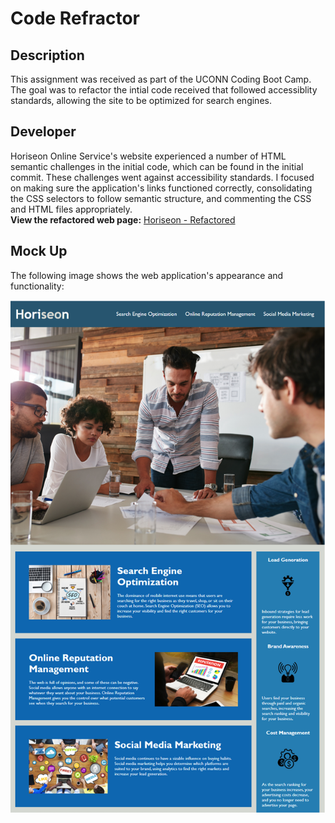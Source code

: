# Code Refractor
##  Description
This assignment was received as part of the UCONN Coding Boot Camp.
The goal was to refactor the intial code received that followed accessiblity standards, allowing the site to be optimized for search engines.  
## Developer
Horiseon Online Service's website experienced a number of HTML semantic challenges in the initial code, which can be found in the initial commit.
These challenges went against accessibility standards.  I focused on making sure the application's links functioned correctly, consolidating 
the CSS selectors to follow semantic structure, and commenting the CSS and HTML files appropriately.  
**View the refactored web page:** [Horiseon - Refactored][demo]

## Mock Up 
The following image shows the web application's appearance and functionality:

![code refactor](Screenshot/horiseon.png)

[demo]: https://rpc08002.github.io/1-code-refractor/.